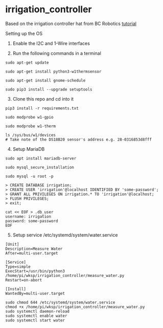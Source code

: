 # irrigation_controller
Based on the irrigation controller hat from BC Robotics
[tutorial](https://bc-robotics.com/tutorials/raspberry-pi-irrigation-control-part-1-2/)

Setting up the OS

1) Enable the I2C and 1-Wire interfaces

2) Run the following commands in a terminal
```
sudo apt-get update

sudo apt-get install python3-w1thermsensor

sudo apt-get install gnome-schedule

sudo pip3 install --upgrade setuptools
```

3) Clone this repo and cd into it
```
pip3 install -r requirements.txt

sudo modprobe w1-gpio

sudo modprobe w1-therm

ls /sys/bus/w1/devices
# Take note of the DS18B20 sensor's address e.g. 28-0316853d8fff
```

4) Setup MariaDB
```
sudo apt install mariadb-server

sudo mysql_secure_installation

sudo mysql -u root -p

> CREATE DATABASE irrigation;
> CREATE USER 'irrigation'@localhost IDENTIFIED BY 'some-password';
> GRANT ALL PRIVILEGES ON irrigation.* TO 'irrigation'@localhost;
> FLUSH PRIVILEGES;
> exit;

cat << EOF > .db_user
username: irrigation
password: some-password
EOF
```

5) Setup service
/etc/systemd/system/water.service
```
[Unit]
Description=Measure Water
After=multi-user.target
 
[Service]
Type=simple
ExecStart=/usr/bin/python3 /home/pi/wksp/irrigation_controller/measure_water.py
Restart=on-abort
 
[Install]
WantedBy=multi-user.target
```

```
sudo chmod 644 /etc/systemd/system/water.service
chmod +x /home/pi/wksp/irrigation_controller/measure_water.py
sudo systemctl daemon-reload
sudo systemctl enable water
sudo systemctl start water
```
